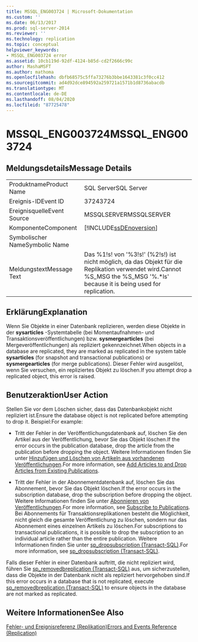```yaml
---
title: MSSQL_ENG003724 | Microsoft-Dokumentation
ms.custom: ''
ms.date: 06/13/2017
ms.prod: sql-server-2014
ms.reviewer: ''
ms.technology: replication
ms.topic: conceptual
helpviewer_keywords:
- MSSQL_ENG003724 error
ms.assetid: 10cb119d-92df-4124-b85d-cd2f2666c99c
author: MashaMSFT
ms.author: mathoma
ms.openlocfilehash: dbfb68575c5ffa73276b3bbe1643381c3f0cc412
ms.sourcegitcommit: ad4d92dce894592a259721a1571b1d8736abacdb
ms.translationtype: MT
ms.contentlocale: de-DE
ms.lasthandoff: 08/04/2020
ms.locfileid: "87725478"
---
```

# <a name="mssql_eng003724"></a><span data-ttu-id="8ee90-102">MSSQL_ENG003724</span><span class="sxs-lookup"><span data-stu-id="8ee90-102">MSSQL_ENG003724</span></span>
    
## <a name="message-details"></a><span data-ttu-id="8ee90-103">Meldungsdetails</span><span class="sxs-lookup"><span data-stu-id="8ee90-103">Message Details</span></span>  
  
|||  
|-|-|  
|<span data-ttu-id="8ee90-104">Produktname</span><span class="sxs-lookup"><span data-stu-id="8ee90-104">Product Name</span></span>|<span data-ttu-id="8ee90-105">SQL Server</span><span class="sxs-lookup"><span data-stu-id="8ee90-105">SQL Server</span></span>|  
|<span data-ttu-id="8ee90-106">Ereignis-ID</span><span class="sxs-lookup"><span data-stu-id="8ee90-106">Event ID</span></span>|<span data-ttu-id="8ee90-107">3724</span><span class="sxs-lookup"><span data-stu-id="8ee90-107">3724</span></span>|  
|<span data-ttu-id="8ee90-108">Ereignisquelle</span><span class="sxs-lookup"><span data-stu-id="8ee90-108">Event Source</span></span>|<span data-ttu-id="8ee90-109">MSSQLSERVER</span><span class="sxs-lookup"><span data-stu-id="8ee90-109">MSSQLSERVER</span></span>|  
|<span data-ttu-id="8ee90-110">Komponente</span><span class="sxs-lookup"><span data-stu-id="8ee90-110">Component</span></span>|[!INCLUDE[ssDEnoversion](../../includes/ssdenoversion-md.md)]|  
|<span data-ttu-id="8ee90-111">Symbolischer Name</span><span class="sxs-lookup"><span data-stu-id="8ee90-111">Symbolic Name</span></span>||  
|<span data-ttu-id="8ee90-112">Meldungstext</span><span class="sxs-lookup"><span data-stu-id="8ee90-112">Message Text</span></span>|<span data-ttu-id="8ee90-113">Das %1!s! von '%3!s!' (%2!s!) ist nicht möglich, da das Objekt für die Replikation verwendet wird.</span><span class="sxs-lookup"><span data-stu-id="8ee90-113">Cannot %S_MSG the %S_MSG '%.\*ls' because it is being used for replication.</span></span>|  
  
## <a name="explanation"></a><span data-ttu-id="8ee90-114">Erklärung</span><span class="sxs-lookup"><span data-stu-id="8ee90-114">Explanation</span></span>  
 <span data-ttu-id="8ee90-115">Wenn Sie Objekte in einer Datenbank replizieren, werden diese Objekte in der **sysarticles** -Systemtabelle (bei Momentaufnahmen- und Transaktionsveröffentlichungen) bzw. **sysmergearticles** (bei Mergeveröffentlichungen) als repliziert gekennzeichnet.</span><span class="sxs-lookup"><span data-stu-id="8ee90-115">When objects in a database are replicated, they are marked as replicated in the system table **sysarticles** (for snapshot and transactional publications) or **sysmergearticles** (for merge publications).</span></span> <span data-ttu-id="8ee90-116">Dieser Fehler wird ausgelöst, wenn Sie versuchen, ein repliziertes Objekt zu löschen.</span><span class="sxs-lookup"><span data-stu-id="8ee90-116">If you attempt drop a replicated object, this error is raised.</span></span>  
  
## <a name="user-action"></a><span data-ttu-id="8ee90-117">Benutzeraktion</span><span class="sxs-lookup"><span data-stu-id="8ee90-117">User Action</span></span>  
 <span data-ttu-id="8ee90-118">Stellen Sie vor dem Löschen sicher, dass das Datenbankobjekt nicht repliziert ist.</span><span class="sxs-lookup"><span data-stu-id="8ee90-118">Ensure the database object is not replicated before attempting to drop it.</span></span> <span data-ttu-id="8ee90-119">Beispiel:</span><span class="sxs-lookup"><span data-stu-id="8ee90-119">For example:</span></span>  
  
-   <span data-ttu-id="8ee90-120">Tritt der Fehler in der Veröffentlichungsdatenbank auf, löschen Sie den Artikel aus der Veröffentlichung, bevor Sie das Objekt löschen.</span><span class="sxs-lookup"><span data-stu-id="8ee90-120">If the error occurs in the publication database, drop the article from the publication before dropping the object.</span></span> <span data-ttu-id="8ee90-121">Weitere Informationen finden Sie unter [Hinzufügen und Löschen von Artikeln aus vorhandenen Veröffentlichungen](publish/add-articles-to-and-drop-articles-from-existing-publications.md).</span><span class="sxs-lookup"><span data-stu-id="8ee90-121">For more information, see [Add Articles to and Drop Articles from Existing Publications](publish/add-articles-to-and-drop-articles-from-existing-publications.md).</span></span>  
  
-   <span data-ttu-id="8ee90-122">Tritt der Fehler in der Abonnementdatenbank auf, löschen Sie das Abonnement, bevor Sie das Objekt löschen.</span><span class="sxs-lookup"><span data-stu-id="8ee90-122">If the error occurs in the subscription database, drop the subscription before dropping the object.</span></span> <span data-ttu-id="8ee90-123">Weitere Informationen finden Sie unter [Abonnieren von Veröffentlichungen](subscribe-to-publications.md).</span><span class="sxs-lookup"><span data-stu-id="8ee90-123">For more information, see [Subscribe to Publications](subscribe-to-publications.md).</span></span> <span data-ttu-id="8ee90-124">Bei Abonnements für Transaktionsreplikationen besteht die Möglichkeit, nicht gleich die gesamte Veröffentlichung zu löschen, sondern nur das Abonnement eines einzelnen Artikels zu löschen.</span><span class="sxs-lookup"><span data-stu-id="8ee90-124">For subscriptions to transactional publications, it is possible to drop the subscription to an individual article rather than the entire publication.</span></span> <span data-ttu-id="8ee90-125">Weitere Informationen finden Sie unter [sp_dropsubscription &#40;Transact-SQL&#41;](/sql/relational-databases/system-stored-procedures/sp-dropsubscription-transact-sql).</span><span class="sxs-lookup"><span data-stu-id="8ee90-125">For more information, see [sp_dropsubscription &#40;Transact-SQL&#41;](/sql/relational-databases/system-stored-procedures/sp-dropsubscription-transact-sql).</span></span>  
  
 <span data-ttu-id="8ee90-126">Falls dieser Fehler in einer Datenbank auftritt, die nicht repliziert wird, führen Sie [sp_removedbreplication &#40;Transact-SQL&#41;](/sql/relational-databases/system-stored-procedures/sp-removedbreplication-transact-sql) aus, um sicherzustellen, dass die Objekte in der Datenbank nicht als repliziert hervorgehoben sind.</span><span class="sxs-lookup"><span data-stu-id="8ee90-126">If this error occurs in a database that is not replicated, execute [sp_removedbreplication &#40;Transact-SQL&#41;](/sql/relational-databases/system-stored-procedures/sp-removedbreplication-transact-sql) to ensure objects in the database are not marked as replicated.</span></span>  
  
## <a name="see-also"></a><span data-ttu-id="8ee90-127">Weitere Informationen</span><span class="sxs-lookup"><span data-stu-id="8ee90-127">See Also</span></span>  
 [<span data-ttu-id="8ee90-128">Fehler- und Ereignisreferenz &#40;Replikation&#41;</span><span class="sxs-lookup"><span data-stu-id="8ee90-128">Errors and Events Reference &#40;Replication&#41;</span></span>](errors-and-events-reference-replication.md)  
  
  
